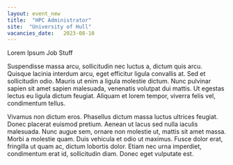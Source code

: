 ```yaml
---
layout: event_new
title:  "HPC Administrator"
site:  "University of Hull"
vacancies_date:   2023-08-10
---
```


Lorem Ipsum Job Stuff

Suspendisse massa arcu, sollicitudin nec luctus a, dictum quis arcu. Quisque lacinia interdum arcu, eget efficitur ligula convallis at. Sed et sollicitudin odio. Mauris ut enim a ligula molestie dictum. Nunc pulvinar sapien sit amet sapien malesuada, venenatis volutpat dui mattis. Ut egestas lectus eu ligula dictum feugiat. Aliquam et lorem tempor, viverra felis vel, condimentum tellus.

Vivamus non dictum eros. Phasellus dictum massa luctus ultrices feugiat. Donec placerat euismod pretium. Aenean ut lacus sed nulla iaculis malesuada. Nunc augue sem, ornare non molestie ut, mattis sit amet massa. Morbi a molestie quam. Duis vehicula et odio ut maximus. Fusce dolor erat, fringilla ut quam ac, dictum lobortis dolor. Etiam nec urna imperdiet, condimentum erat id, sollicitudin diam. Donec eget vulputate est.
